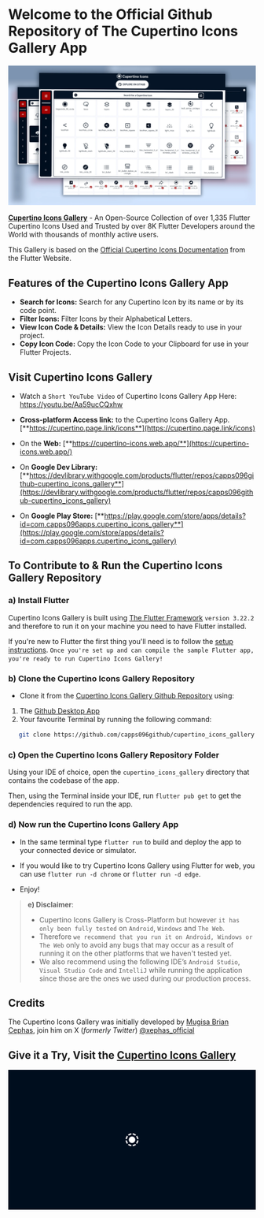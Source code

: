 # Welcome to the Official Github Repository of The Cupertino Icons Gallery App

![Image of the Cupertino Icons Gallery App is here:](web/images/cupertino_gallery_preview.webp)

**[Cupertino Icons Gallery](https://cupertino.page.link/icons)** - An Open-Source Collection of over 1,335 Flutter Cupertino Icons Used and Trusted by over 8K Flutter Developers around the World with thousands of monthly active users.

This Gallery is based on the [Official Cupertino Icons Documentation](https://api.flutter.dev/flutter/cupertino/CupertinoIcons-class.html) from the Flutter Website.

## Features of the Cupertino Icons Gallery App

- **Search for Icons:** Search for any Cupertino Icon by its name or by its code point.
- **Filter Icons:** Filter Icons by their Alphabetical Letters.
- **View Icon Code & Details:** View the Icon Details ready to use in your project.
- **Copy Icon Code:** Copy the Icon Code to your Clipboard for use in your Flutter Projects.

## Visit Cupertino Icons Gallery

- Watch a `Short YouTube Video` of Cupertino Icons Gallery App Here: <https://youtu.be/Aa59ucCQxhw>

- **Cross-platform Access link:** to the Cupertino Icons Gallery App. [**https://cupertino.page.link/icons**](https://cupertino.page.link/icons)
- On the **Web:** [**https://cupertino-icons.web.app/**](https://cupertino-icons.web.app/)
- On **Google Dev Library:** [**https://devlibrary.withgoogle.com/products/flutter/repos/capps096github-cupertino_icons_gallery**](https://devlibrary.withgoogle.com/products/flutter/repos/capps096github-cupertino_icons_gallery)
- On **Google Play Store:** [**https://play.google.com/store/apps/details?id=com.capps096apps.cupertino_icons_gallery**](https://play.google.com/store/apps/details?id=com.capps096apps.cupertino_icons_gallery)

## To Contribute to & Run the Cupertino Icons Gallery Repository

### a) Install Flutter

Cupertino Icons Gallery is built using [The Flutter Framework](https://flutter.dev/) `version 3.22.2` and therefore to run it on your machine you need to have Flutter installed.

If you're new to Flutter the first thing you'll need is to follow the [setup instructions](https://flutter.dev/docs/get-started/install). `Once you're set up and can compile the sample Flutter app, you're ready to run Cupertino Icons Gallery!`

### b) Clone the Cupertino Icons Gallery Repository

- Clone it from the [Cupertino Icons Gallery Github Repository](https://github.com/capps096github/cupertino_icons_gallery) using:

1. The [Github Desktop App](https://desktop.github.com/)
2. Your favourite Terminal by running the following command:

``` bash
   git clone https://github.com/capps096github/cupertino_icons_gallery.git
   ```

### c) Open the Cupertino Icons Gallery Repository Folder

Using your IDE of choice, open the `cupertino_icons_gallery` directory that contains the codebase of the app.

Then, using the Terminal inside your IDE, run `flutter pub get` to get the dependencies required to run the app.

### d) Now run the Cupertino Icons Gallery App

- In the same terminal type `flutter run` to build and deploy the app to your connected device or simulator.

- If you would like to try Cupertino Icons Gallery using Flutter for web, you can use `flutter run -d chrome` or `flutter run -d edge`.

- Enjoy!

> **e) Disclaimer**:
>
> - Cupertino Icons Gallery is Cross-Platform but however `it has only been fully tested` on `Android`, `Windows` and `The Web`.
> - Therefore `we recommend that you run it on Android, Windows or The Web` only to avoid any bugs that may occur as a result of running it on the other platforms that we haven't tested yet.
> - We also recommend using the following IDE’s `Android Studio`, `Visual Studio Code` and `IntelliJ` while running the application since those are the ones we used during our production process.

## Credits

The Cupertino Icons Gallery was initially developed by [Mugisa Brian Cephas](https://twitter.com/xephas_official), join him on X (_formerly Twitter_) [@xephas_official](https://twitter.com/xephas_official)

## Give it a Try, Visit the [Cupertino Icons Gallery](https://cupertino-icons.web.app)

![Image of the Cupertino Icons Gallery is here:](web/images/CupertinoIcons.webp)
